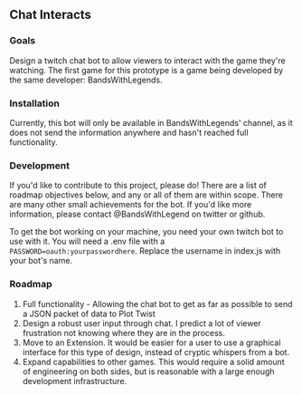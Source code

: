## Chat Interacts

### Goals
Design a twitch chat bot to allow viewers to interact with the game they're watching. The first game for this prototype is a game being developed by the same developer: BandsWithLegends.

### Installation
Currently, this bot will only be available in BandsWithLegends' channel, as it does not send the information anywhere and hasn't reached full functionality.

### Development
If you'd like to contribute to this project, please do! There are a list of roadmap objectives below, and any or all of them are within scope. There are many other small achievements for the bot. If you'd like more information, please contact @BandsWithLegend on twitter or github. 

To get the bot working on your machine, you need your own twitch bot to use with it. You will need a .env file with a `PASSWORD=oauth:yourpasswordhere`. Replace the username in index.js with your bot's name. 

### Roadmap
 1. Full functionality - Allowing the chat bot to get as far as possible to send a JSON packet of data to Plot Twist
 2. Design a robust user input through chat. I predict a lot of viewer frustration not knowing where they are in the process.
 3. Move to an Extension. It would be easier for a user to use a graphical interface for this type of design, instead of cryptic whispers from a bot.
 4. Expand capabilities to other games. This would require a solid amount of engineering on both sides, but is reasonable with a large enough development infrastructure. 


